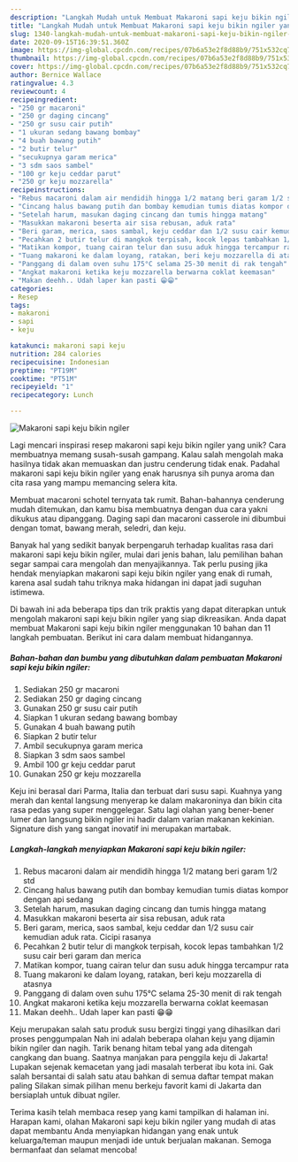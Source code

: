```yaml
---
description: "Langkah Mudah untuk Membuat Makaroni sapi keju bikin ngiler yang Enak"
title: "Langkah Mudah untuk Membuat Makaroni sapi keju bikin ngiler yang Enak"
slug: 1340-langkah-mudah-untuk-membuat-makaroni-sapi-keju-bikin-ngiler-yang-enak
date: 2020-09-15T16:39:51.360Z
image: https://img-global.cpcdn.com/recipes/07b6a53e2f8d88b9/751x532cq70/makaroni-sapi-keju-bikin-ngiler-foto-resep-utama.jpg
thumbnail: https://img-global.cpcdn.com/recipes/07b6a53e2f8d88b9/751x532cq70/makaroni-sapi-keju-bikin-ngiler-foto-resep-utama.jpg
cover: https://img-global.cpcdn.com/recipes/07b6a53e2f8d88b9/751x532cq70/makaroni-sapi-keju-bikin-ngiler-foto-resep-utama.jpg
author: Bernice Wallace
ratingvalue: 4.3
reviewcount: 4
recipeingredient:
- "250 gr macaroni"
- "250 gr daging cincang"
- "250 gr susu cair putih"
- "1 ukuran sedang bawang bombay"
- "4 buah bawang putih"
- "2 butir telur"
- "secukupnya garam merica"
- "3 sdm saos sambel"
- "100 gr keju ceddar parut"
- "250 gr keju mozzarella"
recipeinstructions:
- "Rebus macaroni dalam air mendidih hingga 1/2 matang beri garam 1/2 std"
- "Cincang halus bawang putih dan bombay kemudian tumis diatas kompor dengan api sedang"
- "Setelah harum, masukan daging cincang dan tumis hingga matang"
- "Masukkan makaroni beserta air sisa rebusan, aduk rata"
- "Beri garam, merica, saos sambal, keju ceddar dan 1/2 susu cair kemudian aduk rata. Cicipi rasanya"
- "Pecahkan 2 butir telur di mangkok terpisah, kocok lepas tambahkan 1/2 susu cair beri garam dan merica"
- "Matikan kompor, tuang cairan telur dan susu aduk hingga tercampur rata"
- "Tuang makaroni ke dalam loyang, ratakan, beri keju mozzarella di atasnya"
- "Panggang di dalam oven suhu 175°C selama 25-30 menit di rak tengah"
- "Angkat makaroni ketika keju mozzarella berwarna coklat keemasan"
- "Makan deehh.. Udah laper kan pasti 😁😁"
categories:
- Resep
tags:
- makaroni
- sapi
- keju

katakunci: makaroni sapi keju 
nutrition: 284 calories
recipecuisine: Indonesian
preptime: "PT19M"
cooktime: "PT51M"
recipeyield: "1"
recipecategory: Lunch

---
```



![Makaroni sapi keju bikin ngiler](https://img-global.cpcdn.com/recipes/07b6a53e2f8d88b9/751x532cq70/makaroni-sapi-keju-bikin-ngiler-foto-resep-utama.jpg)

Lagi mencari inspirasi resep makaroni sapi keju bikin ngiler yang unik? Cara membuatnya memang susah-susah gampang. Kalau salah mengolah maka hasilnya tidak akan memuaskan dan justru cenderung tidak enak. Padahal makaroni sapi keju bikin ngiler yang enak harusnya sih punya aroma dan cita rasa yang mampu memancing selera kita.

Membuat macaroni schotel ternyata tak rumit. Bahan-bahannya cenderung mudah ditemukan, dan kamu bisa membuatnya dengan dua cara yakni dikukus atau dipanggang. Daging sapi dan macaroni casserole ini dibumbui dengan tomat, bawang merah, seledri, dan keju.

Banyak hal yang sedikit banyak berpengaruh terhadap kualitas rasa dari makaroni sapi keju bikin ngiler, mulai dari jenis bahan, lalu pemilihan bahan segar sampai cara mengolah dan menyajikannya. Tak perlu pusing jika hendak menyiapkan makaroni sapi keju bikin ngiler yang enak di rumah, karena asal sudah tahu triknya maka hidangan ini dapat jadi suguhan istimewa.


Di bawah ini ada beberapa tips dan trik praktis yang dapat diterapkan untuk mengolah makaroni sapi keju bikin ngiler yang siap dikreasikan. Anda dapat membuat Makaroni sapi keju bikin ngiler menggunakan 10 bahan dan 11 langkah pembuatan. Berikut ini cara dalam membuat hidangannya.

<!--inarticleads1-->

##### Bahan-bahan dan bumbu yang dibutuhkan dalam pembuatan Makaroni sapi keju bikin ngiler:

1. Sediakan 250 gr macaroni
1. Sediakan 250 gr daging cincang
1. Gunakan 250 gr susu cair putih
1. Siapkan 1 ukuran sedang bawang bombay
1. Gunakan 4 buah bawang putih
1. Siapkan 2 butir telur
1. Ambil secukupnya garam merica
1. Siapkan 3 sdm saos sambel
1. Ambil 100 gr keju ceddar parut
1. Gunakan 250 gr keju mozzarella


Keju ini berasal dari Parma, Italia dan terbuat dari susu sapi. Kuahnya yang merah dan kental langsung menyerap ke dalam makaroninya dan bikin cita rasa pedas yang super menggelegar. Satu lagi olahan yang bener-bener lumer dan langsung bikin ngiler ini hadir dalam varian makanan kekinian. Signature dish yang sangat inovatif ini merupakan martabak. 

<!--inarticleads2-->

##### Langkah-langkah menyiapkan Makaroni sapi keju bikin ngiler:

1. Rebus macaroni dalam air mendidih hingga 1/2 matang beri garam 1/2 std
1. Cincang halus bawang putih dan bombay kemudian tumis diatas kompor dengan api sedang
1. Setelah harum, masukan daging cincang dan tumis hingga matang
1. Masukkan makaroni beserta air sisa rebusan, aduk rata
1. Beri garam, merica, saos sambal, keju ceddar dan 1/2 susu cair kemudian aduk rata. Cicipi rasanya
1. Pecahkan 2 butir telur di mangkok terpisah, kocok lepas tambahkan 1/2 susu cair beri garam dan merica
1. Matikan kompor, tuang cairan telur dan susu aduk hingga tercampur rata
1. Tuang makaroni ke dalam loyang, ratakan, beri keju mozzarella di atasnya
1. Panggang di dalam oven suhu 175°C selama 25-30 menit di rak tengah
1. Angkat makaroni ketika keju mozzarella berwarna coklat keemasan
1. Makan deehh.. Udah laper kan pasti 😁😁


Keju merupakan salah satu produk susu bergizi tinggi yang dihasilkan dari proses penggumpalan Nah ini adalah beberapa olahan keju yang dijamin bikin ngiler dan nagih. Tarik benang hitam tebal yang ada ditengah cangkang dan buang. Saatnya manjakan para penggila keju di Jakarta! Lupakan sejenak kemacetan yang jadi masalah terberat ibu kota ini. Gak salah bersantai di salah satu atau bahkan di semua daftar tempat makan paling Silakan simak pilihan menu berkeju favorit kami di Jakarta dan bersiaplah untuk dibuat ngiler. 

Terima kasih telah membaca resep yang kami tampilkan di halaman ini. Harapan kami, olahan Makaroni sapi keju bikin ngiler yang mudah di atas dapat membantu Anda menyiapkan hidangan yang enak untuk keluarga/teman maupun menjadi ide untuk berjualan makanan. Semoga bermanfaat dan selamat mencoba!
